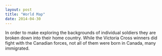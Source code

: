 ```yaml
---
layout: post
title: "World Map"
date: 2014-04-30
---
```


In order to make exploring the backgrounds of individual soldiers they are broken down into their home country. While the Victoria Cross winners did fight with the Canadian forces, not all of them were born in Canada, many immigrated. 
